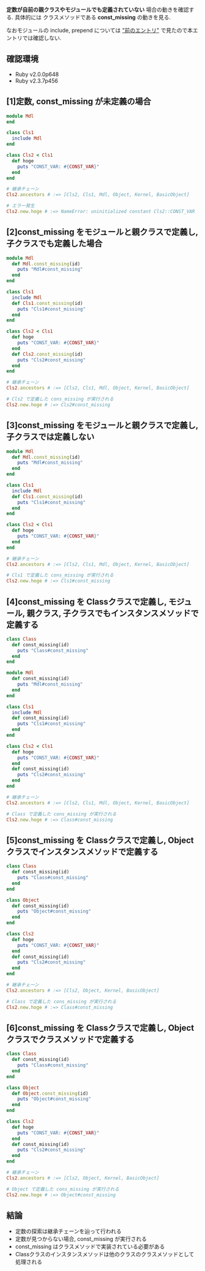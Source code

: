 **定数が自前の親クラスやモジュールでも定義されていない** 場合の動きを確認する.
具体的には クラスメソッドである **const_missing** の動きを見る.

なおモジュールの include, prepend については ["前のエントリ"](http://qiita.com/ksh-fthr/items/c6ec6c378ab339bc7cd1) で見たので本エントリでは確認しない.

## 確認環境
* Ruby v2.0.0p648
* Ruby v2.3.7p456


## [1]定数, const_missing が未定義の場合
```ruby:undefine_const_missing.rb
module Mdl
end

class Cls1
  include Mdl
end

class Cls2 < Cls1
  def hoge
    puts "CONST_VAR: #{CONST_VAR}"
  end
end

# 継承チェーン
Cls2.ancestors # :=> [Cls2, Cls1, Mdl, Object, Kernel, BasicObject]

# エラー発生
Cls2.new.hoge # :=> NameError: uninitialized constant Cls2::CONST_VAR
```

## [2]const_missing をモジュールと親クラスで定義し, 子クラスでも定義した場合
```ruby:define_const_missing_module_parent_child.rb
module Mdl
  def Mdl.const_missing(id)
    puts "Mdl#const_missing"
  end
end

class Cls1
  include Mdl
  def Cls1.const_missing(id)
    puts "Cls1#const_missing"
  end
end

class Cls2 < Cls1
  def hoge
    puts "CONST_VAR: #{CONST_VAR}"
  end
  def Cls2.const_missing(id)
    puts "Cls2#const_missing"
  end
end

# 継承チェーン
Cls2.ancestors # :=> [Cls2, Cls1, Mdl, Object, Kernel, BasicObject]

# Cls2 で定義した cons_missing が実行される
Cls2.new.hoge # :=> Cls2#const_missing
```

## [3]const_missing をモジュールと親クラスで定義し, 子クラスでは定義しない
```ruby:define_const_missing_module_parent.rb
module Mdl
  def Mdl.const_missing(id)
    puts "Mdl#const_missing"
  end
end

class Cls1
  include Mdl
  def Cls1.const_missing(id)
    puts "Cls1#const_missing"
  end
end

class Cls2 < Cls1
  def hoge
    puts "CONST_VAR: #{CONST_VAR}"
  end
end

# 継承チェーン
Cls2.ancestors # :=> [Cls2, Cls1, Mdl, Object, Kernel, BasicObject]

# Cls1 で定義した cons_missing が実行される
Cls2.new.hoge # :=> Cls1#const_missing
```

## [4]const_missing を Classクラスで定義し, モジュール, 親クラス, 子クラスでもインスタンスメソッドで定義する
```ruby:define_const_missing_class_module_parent_child_instancemethod.rb
class Class
  def const_missing(id)
    puts "Class#const_missing"
  end
end

module Mdl
  def const_missing(id)
    puts "Mdl#const_missing"
  end
end

class Cls1
  include Mdl
  def const_missing(id)
    puts "Cls1#const_missing"
  end
end

class Cls2 < Cls1
  def hoge
    puts "CONST_VAR: #{CONST_VAR}"
  end
  def const_missing(id)
    puts "Cls2#const_missing"
  end
end

# 継承チェーン
Cls2.ancestors # :=> [Cls2, Cls1, Mdl, Object, Kernel, BasicObject]

# Class で定義した cons_missing が実行される
Cls2.new.hoge # :=> Class#const_missing
```

## [5]const_missing を Classクラスで定義し, Objectクラスでインスタンスメソッドで定義する
```ruby:define_const_missing_class_object_instancemethod.rb
class Class
  def const_missing(id)
    puts "Class#const_missing"
  end
end

class Object
  def const_missing(id)
    puts "Object#const_missing"
  end
end

class Cls2
  def hoge
    puts "CONST_VAR: #{CONST_VAR}"
  end
  def const_missing(id)
    puts "Cls2#const_missing"
  end
end

# 継承チェーン
Cls2.ancestors # :=> [Cls2, Object, Kernel, BasicObject]

# Class で定義した cons_missing が実行される
Cls2.new.hoge # :=> Class#const_missing
```

## [6]const_missing を Classクラスで定義し, Objectクラスでクラスメソッドで定義する
```ruby:define_const_missing_class_object_classmethod.rb
class Class
  def const_missing(id)
    puts "Class#const_missing"
  end
end

class Object
  def Object.const_missing(id)
    puts "Object#const_missing"
  end
end

class Cls2
  def hoge
    puts "CONST_VAR: #{CONST_VAR}"
  end
  def const_missing(id)
    puts "Cls2#const_missing"
  end
end

# 継承チェーン
Cls2.ancestors # :=> [Cls2, Object, Kernel, BasicObject]

# Object で定義した cons_missing が実行される
Cls2.new.hoge # :=> Object#const_missing
```

## 結論
* 定数の探索は継承チェーンを辿って行われる
* 定数が見つからない場合, const_missing が実行される
 * const_missing はクラスメソッドで実装されている必要がある
 * Classクラスのインスタンスメソッドは他のクラスのクラスメソッドとして処理される
